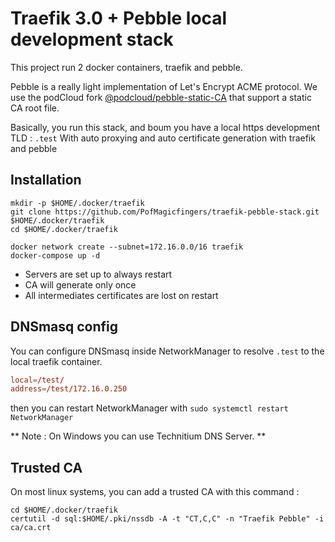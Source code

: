 # Traefik 3.0 + Pebble local development stack

This project run 2 docker containers, traefik and pebble.

Pebble is a really light implementation of Let's Encrypt ACME protocol.
We use the podCloud fork [@podcloud/pebble-static-CA](https://github.com/podcloud/pebble-static-CA) that support a static CA root file.

Basically, you run this stack, and boum you have a local https development TLD : `.test`
With auto proxying and auto certificate generation with traefik and pebble

## Installation

```shell
mkdir -p $HOME/.docker/traefik
git clone https://github.com/PofMagicfingers/traefik-pebble-stack.git $HOME/.docker/traefik
cd $HOME/.docker/traefik

docker network create --subnet=172.16.0.0/16 traefik
docker-compose up -d
```

- Servers are set up to always restart
- CA will generate only once
- All intermediates certificates are lost on restart

## DNSmasq config

You can configure DNSmasq inside NetworkManager to resolve `.test` to the local traefik container.

```dnsmasq.conf
local=/test/
address=/test/172.16.0.250
```

then you can restart NetworkManager with `sudo systemctl restart NetworkManager`

** Note : On Windows you can use Technitium DNS Server. **

## Trusted CA

On most linux systems, you can add a trusted CA with this command :

```shell
cd $HOME/.docker/traefik
certutil -d sql:$HOME/.pki/nssdb -A -t "CT,C,C" -n "Traefik Pebble" -i ca/ca.crt
```
